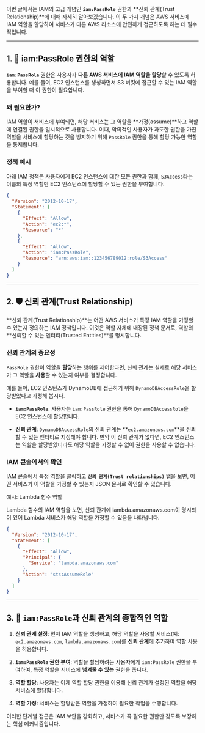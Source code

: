 
이번 글에서는 IAM의 고급 개념인 **`iam:PassRole`** 권한과 **신뢰 관계(Trust Relationship)**에 대해 자세히 알아보겠습니다. 이 두 가지 개념은 AWS 서비스에 IAM 역할을 할당하여 서비스가 다른 AWS 리소스에 안전하게 접근하도록 하는 데 필수적입니다.

---

## 1. 🤝 iam:PassRole 권한의 역할

**`iam:PassRole`** 권한은 사용자가 **다른 AWS 서비스에 IAM 역할을 할당**할 수 있도록 허용합니다. 예를 들어, EC2 인스턴스를 생성하면서 S3 버킷에 접근할 수 있는 IAM 역할을 부여할 때 이 권한이 필요합니다.

### 왜 필요한가?

IAM 역할이 서비스에 부여되면, 해당 서비스는 그 역할을 **가정(assume)**하고 역할에 연결된 권한을 일시적으로 사용합니다. 이때, 악의적인 사용자가 과도한 권한을 가진 역할을 서비스에 할당하는 것을 방지하기 위해 `PassRole` 권한을 통해 할당 가능한 역할을 통제합니다.

### 정책 예시

아래 IAM 정책은 사용자에게 EC2 인스턴스에 대한 모든 권한과 함께, `S3Access`라는 이름의 특정 역할만 EC2 인스턴스에 할당할 수 있는 권한을 부여합니다.

```JSON
{
  "Version": "2012-10-17",
  "Statement": [
    {
      "Effect": "Allow",
      "Action": "ec2:*",
      "Resource": "*"
    },
    {
      "Effect": "Allow",
      "Action": "iam:PassRole",
      "Resource": "arn:aws:iam::123456789012:role/S3Access"
    }
  ]
}
```

---

## 2. 🛡️ 신뢰 관계(Trust Relationship)

**신뢰 관계(Trust Relationship)**는 어떤 AWS 서비스가 특정 IAM 역할을 가정할 수 있는지 정의하는 IAM 정책입니다. 이것은 역할 자체에 내장된 정책 문서로, 역할의 **신뢰할 수 있는 엔터티(Trusted Entities)**를 명시합니다.

### 신뢰 관계의 중요성

`PassRole` 권한이 역할을 **할당**하는 행위를 제어한다면, 신뢰 관계는 실제로 해당 서비스가 그 역할을 **사용**할 수 있는지 여부를 결정합니다.

예를 들어, EC2 인스턴스가 DynamoDB에 접근하기 위해 `DynamoDBAccessRole`을 할당받았다고 가정해 봅시다.

- **`iam:PassRole`**: 사용자는 `iam:PassRole` 권한을 통해 `DynamoDBAccessRole`을 EC2 인스턴스에 할당합니다.
    
- **신뢰 관계**: `DynamoDBAccessRole`의 신뢰 관계는 **`ec2.amazonaws.com`**을 신뢰할 수 있는 엔터티로 지정해야 합니다. 만약 이 신뢰 관계가 없다면, EC2 인스턴스는 역할을 할당받았더라도 해당 역할을 가정할 수 없어 권한을 사용할 수 없습니다.

### IAM 콘솔에서의 확인

IAM 콘솔에서 특정 역할을 클릭하고 **`신뢰 관계(Trust relationships)`** 탭을 보면, 어떤 서비스가 이 역할을 가정할 수 있는지 JSON 문서로 확인할 수 있습니다.

예시: Lambda 함수 역할

Lambda 함수의 IAM 역할을 보면, 신뢰 관계에 lambda.amazonaws.com이 명시되어 있어 Lambda 서비스가 해당 역할을 가정할 수 있음을 나타냅니다.

```JSON
{
  "Version": "2012-10-17",
  "Statement": [
    {
      "Effect": "Allow",
      "Principal": {
        "Service": "lambda.amazonaws.com"
      },
      "Action": "sts:AssumeRole"
    }
  ]
}
```

---

## 3. 📝 `iam:PassRole`과 신뢰 관계의 종합적인 역할

1. **신뢰 관계 설정**: 먼저 IAM 역할을 생성하고, 해당 역할을 사용할 서비스(예: `ec2.amazonaws.com`, `lambda.amazonaws.com`)를 **신뢰 관계**에 추가하여 역할 사용을 허용합니다.
    
2. **`iam:PassRole` 권한 부여**: 역할을 할당하려는 사용자에게 `iam:PassRole` 권한을 부여하여, 특정 역할을 서비스에 **넘겨줄 수 있는** 권한을 줍니다.
    
3. **역할 할당**: 사용자는 이제 역할 할당 권한을 이용해 신뢰 관계가 설정된 역할을 해당 서비스에 할당합니다.
    
4. **역할 가정**: 서비스는 할당받은 역할을 가정하여 필요한 작업을 수행합니다.

이러한 단계별 접근은 IAM 보안을 강화하고, 서비스가 꼭 필요한 권한만 갖도록 보장하는 핵심 메커니즘입니다.